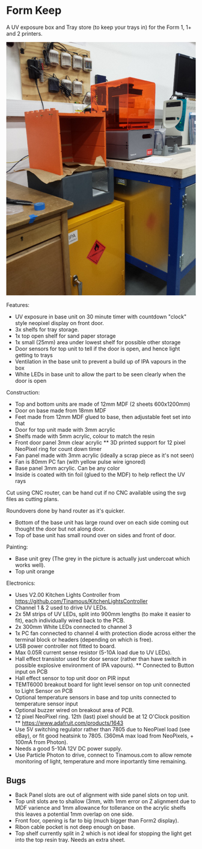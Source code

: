 Form Keep
=========

A UV exposure box and Tray store (to keep your trays in) for the Form 1, 1+ and 2 printers.

![Form Keep UV box and tray storage][MainPicture]


Features:
* UV exposure in base unit on 30 minute timer with countdown "clock" style neopixel display on front door.
* 3x shelfs for tray storage.
* 1x top open shelf for sand paper storage
* 1x small (25mm) area under lowest shelf for possible other storage
* Door sensors for top unit to tell if the door is open, and hence light getting to trays
* Ventilation in the base unit to prevent a build up of IPA vapours in the box
* White LEDs in base unit to allow the part to be seen clearly when the door is open


Construction:
* Top and bottom units are made of 12mm MDF (2 sheets 600x1200mm)
* Door on base made from 18mm MDF
* Feet made from 12mm MDF glued to base, then adjustable feet set into that
* Door for top unit made with 3mm acrylic
* Shelfs made with 5mm acrylic, colour to match the resin
* Front door panel 3mm clear acrylic
** 3D printed support for 12 pixel NeoPixel ring for count down timer
* Fan panel made with 3mm acrylic (ideally a scrap piece as it's not seen)
* Fan is 80mm PC fan (with yellow pulse wire ignored)
* Base panel 3mm acrylic. Can be any color
* Inside is coated with tin foil (glued to the MDF) to help reflect the UV rays

Cut using CNC router, can be hand cut if no CNC available using the svg files as cutting plans.

Roundovers done by hand router as it's quicker. 
* Bottom of the base unit has large round over on each side coming out thought the door but not along door.
* Top of base unit has small round over on sides and front of door.

Painting:
* Base unit grey (The grey in the picture is actually just undercoat which works well).
* Top unit orange

Electronics:
* Uses V2.00 Kitchen Lights Controller from https://github.com/Tinamous/KitchenLightsController
* Channel 1 & 2 used to drive UV LEDs. 
* 2x 5M strips of UV LEDs, split into 900mm lengths (to make it easier to fit), each individually wired back to the PCB.
* 2x 300mm White LEDs connected to channel 3
* 1x PC fan connected to channel 4 with protection diode across either the terminal block or headers (depending on which is free).
* USB power controller not fitted to board.
* Max 0.05R current sense resistor (5-10A load due to UV LEDs).
* Hall effect transistor used for door sensor (rather than have switch in possible explosive environment of IPA vapours).
** Connected to Button input on PCB
* Hall effect sensor to top unit door on PIR input
* TEMT6000 breakout board for light level sensor on top unit connected to Light Sensor on PCB
* Optional temperature sensors in base and top units connected to temperature sensor input
* Optional buzzer wired on breakout area of PCB.
* 12 pixel NeoPixel ring. 12th (last) pixel should be at 12 O'Clock position
** https://www.adafruit.com/products/1643
* Use 5V switching regulator rather than 7805 due to NeoPixel load (see eBay), or fit good heatsink to 7805. (360mA max load from NeoPixels, + 100mA from Photon).
* Needs a good 5-10A 12V DC power supply.
* Use Particle Photon to drive, connect to Tinamous.com to allow remote monitoring of light, temperature and more inportantly time remaining.




Bugs
----

* Back Panel slots are out of alignment with side panel slots on top unit.
* Top unit slots are to shallow (3mm, with 1mm error on Z alignment due to MDF varience and 1mm allowance for tollerance on the acrylic shelfs this leaves a potential 1mm overlap on one side.
* Front foor, opening is far to big (much bigger than Form2 display).
* Ribon cable pocket is not deep enough on base.
* Top shelf currently split in 2 which is not ideal for stopping the light get into the top resin tray. Needs an extra sheet.


[MainPicture]: https://github.com/Tinamous/FormKeep/raw/master/Images/FormKeep-2016-03-25-InProgress.png "Form Keep UV box and tray storage - In Progress"
